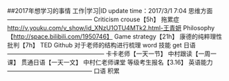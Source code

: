 ##2017年想学习的事情 工作|学习|ID
update time：2017/3/1 7:04
思维方面——————————————
        Criticism crouse【5h】
        拖累症 http://v.youku.com/v_show/id_XNzU1OTU4MTk2.html-王青妍
Philosophy 【http://space.bilibili.com/1950746】
Game strategy【21h】
        康德的纯粹理性批判【7h】
TED 
Github 对于老师的结构进行梳理
word 技能 get 
日语————————————————
卡卡老师【一天一节】
中村跟读【一周一课】
贯通日语【一天一文】
中村仁老师课堂
等级考生报名【3.16】
英语能力——————————————
口语
积累

